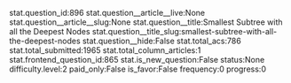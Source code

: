 stat.question_id:896
stat.question__article__live:None
stat.question__article__slug:None
stat.question__title:Smallest Subtree with all the Deepest Nodes
stat.question__title_slug:smallest-subtree-with-all-the-deepest-nodes
stat.question__hide:False
stat.total_acs:786
stat.total_submitted:1965
stat.total_column_articles:1
stat.frontend_question_id:865
stat.is_new_question:False
status:None
difficulty.level:2
paid_only:False
is_favor:False
frequency:0
progress:0
